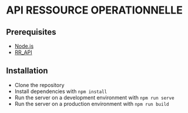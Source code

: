 # API RESSOURCE OPERATIONNELLE
## Prerequisites
- [Node.js](https://nodejs.org/en/)
- [RR_API](https://github.com/guclusefa/rr_api)
## Installation
- Clone the repository
- Install dependencies with `npm install`
- Run the server on a development environment with `npm run serve`
- Run the server on a production environment with `npm run build`